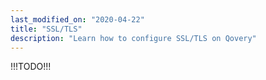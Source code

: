 ```yaml
---
last_modified_on: "2020-04-22"
title: "SSL/TLS"
description: "Learn how to configure SSL/TLS on Qovery"
---
```

!!!TODO!!!




